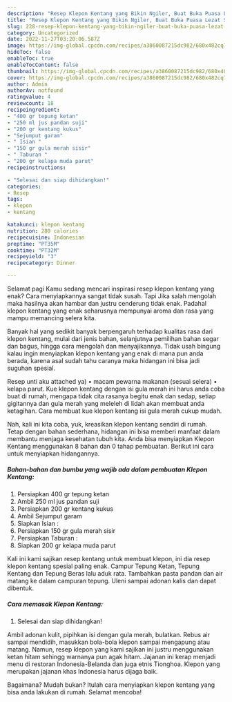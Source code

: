 ```yaml
---
description: "Resep Klepon Kentang yang Bikin Ngiler, Buat Buka Puasa Lezat Sekali"
title: "Resep Klepon Kentang yang Bikin Ngiler, Buat Buka Puasa Lezat Sekali"
slug: 228-resep-klepon-kentang-yang-bikin-ngiler-buat-buka-puasa-lezat-sekali
category: Uncategorized
date: 2022-11-27T03:20:06.587Z
image: https://img-global.cpcdn.com/recipes/a3860087215dc982/680x482cq70/klepon-kentang-foto-resep-utama.jpg
hideToc: false
enableToc: true
enableTocContent: false
thumbnail: https://img-global.cpcdn.com/recipes/a3860087215dc982/680x482cq70/klepon-kentang-foto-resep-utama.jpg
cover: https://img-global.cpcdn.com/recipes/a3860087215dc982/680x482cq70/klepon-kentang-foto-resep-utama.jpg
author: Admin
authorAv: notfound
ratingvalue: 4
reviewcount: 18
recipeingredient:
- "400 gr tepung ketan"
- "250 ml jus pandan suji"
- "200 gr kentang kukus"
- "Sejumput garam"
- " Isian "
- "150 gr gula merah sisir"
- " Taburan "
- "200 gr kelapa muda parut"
recipeinstructions:

- "Selesai dan siap dihidangkan!"
categories:
- Resep
tags:
- klepon
- kentang

katakunci: klepon kentang 
nutrition: 280 calories
recipecuisine: Indonesian
preptime: "PT35M"
cooktime: "PT32M"
recipeyield: "3"
recipecategory: Dinner

---
```



Selamat pagi Kamu sedang mencari inspirasi resep klepon kentang yang enak? Cara menyiapkannya sangat tidak susah. Tapi Jika salah mengolah maka hasilnya akan hambar dan justru cenderung tidak enak. Padahal klepon kentang yang enak seharusnya mempunyai aroma dan rasa yang mampu memancing selera kita.


Banyak hal yang sedikit banyak berpengaruh terhadap kualitas rasa dari klepon kentang, mulai dari jenis bahan, selanjutnya pemilihan bahan segar dan bagus, hingga cara mengolah dan menyajikannya. Tidak usah bingung kalau ingin menyiapkan klepon kentang yang enak di mana pun anda berada, karena asal sudah tahu caranya maka hidangan ini bisa jadi suguhan spesial.

Resep unti aku attached ya) • macam pewarna makanan (sesuai selera) • kelapa parut. Kue klepon kentang dengan isi gula merah ini harus anda coba buat di rumah, mengapa tidak cita rasanya begitu enak dan sedap, setiap gigitannya dan gula merah yang meleleh di lidah akan membuat anda ketagihan. Cara membuat kue klepon kentang isi gula merah cukup mudah.


Nah, kali ini kita coba, yuk, kreasikan klepon kentang sendiri di rumah. Tetap dengan bahan sederhana, hidangan ini bisa memberi manfaat dalam membantu menjaga kesehatan tubuh kita. Anda bisa menyiapkan Klepon Kentang menggunakan 8 bahan dan 0 tahap pembuatan. Berikut ini cara untuk menyiapkan hidangannya.

<!--inarticleads1-->

##### Bahan-bahan dan bumbu yang wajib ada dalam pembuatan Klepon Kentang:

1. Persiapkan 400 gr tepung ketan
1. Ambil 250 ml jus pandan suji
1. Persiapkan 200 gr kentang kukus
1. Ambil Sejumput garam
1. Siapkan  Isian :
1. Persiapkan 150 gr gula merah sisir
1. Persiapkan  Taburan :
1. Siapkan 200 gr kelapa muda parut


Kali ini kami sajikan resep kentang untuk membuat klepon, ini dia resep klepon kentang spesial paling enak. Campur Tepung Ketan, Tepung Kentang dan Tepung Beras lalu aduk rata. Tambahkan pasta pandan dan air matang ke dalam campuran tepung. Uleni sampai adonan kalis dan dapat dibentuk. 

<!--inarticleads2-->

##### Cara memasak Klepon Kentang:


1. Selesai dan siap dihidangkan!

Ambil adonan kulit, pipihkan isi dengan gula merah, bulatkan. Rebus air sampai mendidih, masukkan bola-bola klepon sampai mengapung atau matang. Namun, resep klepon yang kami sajikan ini justru menggunakan ketan hitam sehingg warnanya pun agak hitam. Jajanan ini kerap menjadi menu di restoran Indonesia-Belanda dan juga etnis Tionghoa. Klepon yang merupakan jajanan khas Indonesia harus dijaga baik. 

Bagaimana? Mudah bukan? Itulah cara menyiapkan klepon kentang yang bisa anda lakukan di rumah. Selamat mencoba!
